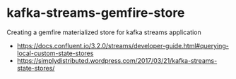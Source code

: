 # kafka-streams-gemfire-store
Creating a gemfire materialized store for kafka streams application

* https://docs.confluent.io/3.2.0/streams/developer-guide.html#querying-local-custom-state-stores
* https://simplydistributed.wordpress.com/2017/03/21/kafka-streams-state-stores/